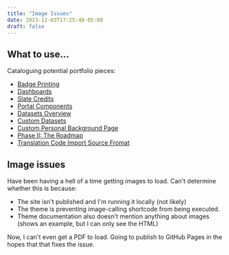 ```yaml
---
title: "Image Issues"
date: 2023-12-03T17:25:40-05:00
draft: false
---
```




## What to use...

Cataloguing potential portfolio pieces: 

- [Badge Printing](https://knowledge.technolutions.com/hc/en-us/articles/9191589346331)
- [Dashboards](https://knowledge.technolutions.com/hc/en-us/articles/360032819152)
- [Slate Credits](https://knowledge.technolutions.com/hc/en-us/articles/15505347517723) 
- [Portal Components](https://knowledge.technolutions.com/hc/en-us/articles/16516391511579)
- [Datasets Overview](https://knowledge.technolutions.com/hc/en-us/articles/9916970138139-Datasets-Overview)
- [Custom Datasets](https://knowledge.technolutions.com/hc/en-us/articles/360033050652-Creating-a-Custom-Dataset)
- [Custom Personal Background Page](https://knowledge.technolutions.com/hc/en-us/articles/4709679781275) 
- [Phase II: The Roadmap](https://knowledge.technolutions.com/hc/en-us/articles/14934120870299)
- [Translation Code Import Source Fromat](https://knowledge.technolutions.com/hc/en-us/articles/360032920032)

## Image issues

Have been having a hell of a time getting images to load. Can't determine whether this is because:

- The site isn't published and I'm running it locally (not likely)
- The theme is preventing image-calling shortcode from being executed.
- Theme documentation also doesn't mention anything about images (shows an example, but I can only see the HTML)

Now, I can't even get a PDF to load. Going to publish to GitHub Pages in the hopes that that fixes the issue. 